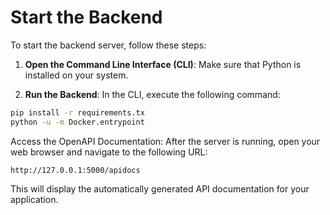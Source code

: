 # Start the Backend

To start the backend server, follow these steps:

1. **Open the Command Line Interface (CLI)**:
   Make sure that Python is installed on your system.

2. **Run the Backend**:
   In the CLI, execute the following command:

```bash
pip install -r requirements.tx
python -u -m Docker.entrypoint
```

Access the OpenAPI Documentation: After the server is running, open your web browser and navigate to the following URL:
``` code
http://127.0.0.1:5000/apidocs
```
This will display the automatically generated API documentation for your application.